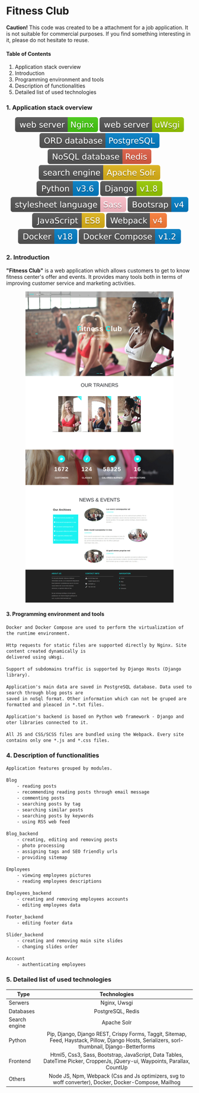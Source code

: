 # Fitness Club
**Caution!** This code was created to be a attachment for a job application. It is not suitable for commercial purposes. If you find something interesting in it, please do not hesitate to reuse.


#### Table of Contents

1. Application stack overview
2. Introduction
3. Programming environment and tools
4. Description of functionalities
5. Detailed list of used technologies

### 1. Application stack overview

      
<p align="center">
    <img src="./docs/readme/shields/nginx.svg">
    <img src="./docs/readme/shields/uwsgi.svg"><br/>    
    <img src="./docs/readme/shields/postgresql.svg">
    <img src="./docs/readme/shields/redis.svg"><br/>   
    <img src="./docs/readme/shields/solr.svg"><br/>    
    <img src="./docs/readme/shields/python.svg">
    <img src="./docs/readme/shields/django.svg"><br/>    
    <img src="./docs/readme/shields/sass.svg">
    <img src="./docs/readme/shields/bootstrap.svg"><br/>     
    <img src="./docs/readme/shields/javascript.svg">     
    <img src="./docs/readme/shields/webpack.svg"><br/>    
    <img src="./docs/readme/shields/docker.svg">
    <img src="./docs/readme/shields/dockercompose.svg">
</p>


### 2. Introduction
**"Fitness Club"** is a web application which allows customers to get to know fitness center's offer and events. It provides many tools both in terms of improving customer service and marketing activities.

<p align="center">
    <img src="./docs/readme/screen.jpg">
</p>

#### 3. Programming environment and tools

    Docker and Docker Compose are used to perform the virtualization of the runtime environment.

    Http requests for static files are supported directly by Nginx. Site content created dynamically is 
    delivered using uWsgi.

    Support of subdomains traffic is supported by Django Hosts (Django library).

    Application's main data are saved in PostgreSQL database. Data used to search through blog posts are 
    saved in noSql format. Other information which can not be gruped are formatted and pleaced in *.txt files.

    Application's backend is based on Python web framework - Django and oter libraries connected to it. 
    
    All JS and CSS/SCSS files are bundled using the Webpack. Every site contains only one *.js and *.css files.

### 4. Description of functionalities

    Application features grouped by modules.

    Blog
        - reading posts
        - recommending reading posts through email message
        - commenting posts
        - searching posts by tag
        - searching similar posts
        - searching posts by keywords
        - using RSS web feed

    Blog_backend
        - creating, editing and removing posts
        - photo processing
        - assigning tags and SEO friendly urls
        - providing sitemap

    Employees
        - viewing employees pictures
        - reading employees descriptions

    Employees_backend
        - creating and removing employees accounts
        - editing employees data

    Footer_backend
        - editing footer data

    Slider_backend
        - creating and removing main site slides
        - changing slides order

    Account
        - authenticating employees

### 5. Detailed list of used technologies

| Type        | Technologies           |
| ------------- |:-------------:|
| Serwers      | Nginx, Uwsgi |
| Databases      | PostgreSQL, Redis      |
| Search engine | Apache Solr      |
| Python | Pip,  Django, Django REST, Crispy Forms, Taggit, Sitemap, Feed, Haystack, Pillow, Django Hosts, Serializers, sorl-thumbnail, Django-Betterforms      |
| Frontend | Html5, Css3, Sass, Bootstrap, JavaScript, Data Tables, DateTime Picker, CropperJs, jQuery-ui, Waypoints, Parallax, CountUp      |
| Others | Node JS, Npm, Webpack (Css and Js optimizers, svg to woff converter), Docker, Docker-Compose, Mailhog      |
